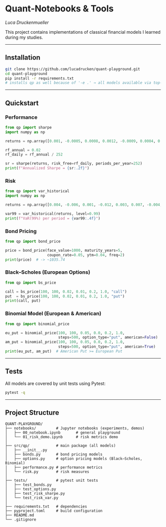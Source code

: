 ﻿# Quant-Notebooks & Tools
*Luca Druckenmueller*

This project contains implementations of classical financial models I learned during my studies.


---

## Installation

```bash
git clone https://github.com/lucadrucken/quant-playground.git
cd quant-playground
pip install -r requirements.txt   
# installs qp as well because of '-e .' → all models available via top-level imports
```

---

## Quickstart

### Performance
```python
from qp import sharpe
import numpy as np

returns = np.array([0.001, -0.0005, 0.0008, 0.0012, -0.0009, 0.0004, 0.0015])

rf_annual = 0.02
rf_daily = rf_annual / 252

sr = sharpe(returns, risk_free=rf_daily, periods_per_year=252)
print(f"Annualized Sharpe = {sr:.2f}")
```

### Risk
```python
from qp import var_historical
import numpy as np

returns = np.array([0.004, -0.006, 0.001, -0.012, 0.003, 0.007, -0.004, 0.002])

var99 = var_historical(returns, level=0.99)
print(f"VaR(99%) per period = {var99:.4f}")
```

### Bond Pricing
```python
from qp import bond_price

price = bond_price(face_value=1000, maturity_years=5,
                   coupon_rate=0.05, ytm=0.04, freq=2)
print(price)  # -> ~1035.74
```

### Black–Scholes (European Options)
```python
from qp import bs_price

call = bs_price(100, 100, 0.02, 0.01, 0.2, 1.0, "call")
put  = bs_price(100, 100, 0.02, 0.01, 0.2, 1.0, "put")
print(call, put)
```

### Binomial Model (European & American)
```python
from qp import binomial_price

eu_put = binomial_price(100, 100, 0.05, 0.0, 0.2, 1.0,
                        steps=500, option_type="put", american=False)
am_put = binomial_price(100, 100, 0.05, 0.0, 0.2, 1.0,
                        steps=500, option_type="put", american=True)
print(eu_put, am_put)  # American Put >= European Put
```

---

## Tests

All models are covered by unit tests using Pytest:

```bash
pytest -q
```

---

## Project Structure

```
QUANT-PLAYGROUND/
├── notebooks/         # Jupyter notebooks (experiments, demos)
│   ├── 00_notebook.ipynb       # general playground
│   └── 01_risk_demo.ipynb      # risk metrics demo
│
├── src/qp/            # main package (all models)
│   ├── __init__.py 
│   ├── bonds.py       # bond pricing models
│   ├── options.py     # option pricing models (Black–Scholes, Binomial)
│   ├── performance.py # performance metrics
│   └── risk.py        # risk measures
│
├── tests/             # pytest unit tests
│   ├── test_bonds.py
│   ├── test_options.py
│   ├── test_risk_sharpe.py
│   └── test_risk_var.py
│
├── requirements.txt   # dependencies
├── pyproject.toml     # build configuration
├── README.md 
└── .gitignore  
```